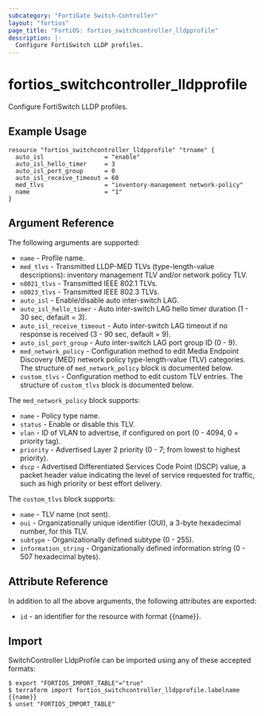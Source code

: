 ```yaml
---
subcategory: "FortiGate Switch-Controller"
layout: "fortios"
page_title: "FortiOS: fortios_switchcontroller_lldpprofile"
description: |-
  Configure FortiSwitch LLDP profiles.
---
```


# fortios_switchcontroller_lldpprofile
Configure FortiSwitch LLDP profiles.

## Example Usage

```hcl
resource "fortios_switchcontroller_lldpprofile" "trname" {
  auto_isl                 = "enable"
  auto_isl_hello_timer     = 3
  auto_isl_port_group      = 0
  auto_isl_receive_timeout = 60
  med_tlvs                 = "inventory-management network-policy"
  name                     = "1"
}
```

## Argument Reference

The following arguments are supported:

* `name` - Profile name.
* `med_tlvs` - Transmitted LLDP-MED TLVs (type-length-value descriptions): inventory management TLV and/or network policy TLV.
* `n8021_tlvs` - Transmitted IEEE 802.1 TLVs.
* `n8023_tlvs` - Transmitted IEEE 802.3 TLVs.
* `auto_isl` - Enable/disable auto inter-switch LAG.
* `auto_isl_hello_timer` - Auto inter-switch LAG hello timer duration (1 - 30 sec, default = 3).
* `auto_isl_receive_timeout` - Auto inter-switch LAG timeout if no response is received (3 - 90 sec, default = 9).
* `auto_isl_port_group` - Auto inter-switch LAG port group ID (0 - 9).
* `med_network_policy` - Configuration method to edit Media Endpoint Discovery (MED) network policy type-length-value (TLV) categories. The structure of `med_network_policy` block is documented below.
* `custom_tlvs` - Configuration method to edit custom TLV entries. The structure of `custom_tlvs` block is documented below.

The `med_network_policy` block supports:

* `name` - Policy type name.
* `status` - Enable or disable this TLV.
* `vlan` - ID of VLAN to advertise, if configured on port (0 - 4094, 0 = priority tag).
* `priority` - Advertised Layer 2 priority (0 - 7; from lowest to highest priority).
* `dscp` - Advertised Differentiated Services Code Point (DSCP) value, a packet header value indicating the level of service requested for traffic, such as high priority or best effort delivery.

The `custom_tlvs` block supports:

* `name` - TLV name (not sent).
* `oui` - Organizationally unique identifier (OUI), a 3-byte hexadecimal number, for this TLV.
* `subtype` - Organizationally defined subtype (0 - 255).
* `information_string` - Organizationally defined information string (0 - 507 hexadecimal bytes).


## Attribute Reference

In addition to all the above arguments, the following attributes are exported:
* `id` - an identifier for the resource with format {{name}}.

## Import

SwitchController LldpProfile can be imported using any of these accepted formats:
```
$ export "FORTIOS_IMPORT_TABLE"="true"
$ terraform import fortios_switchcontroller_lldpprofile.labelname {{name}}
$ unset "FORTIOS_IMPORT_TABLE"
```
